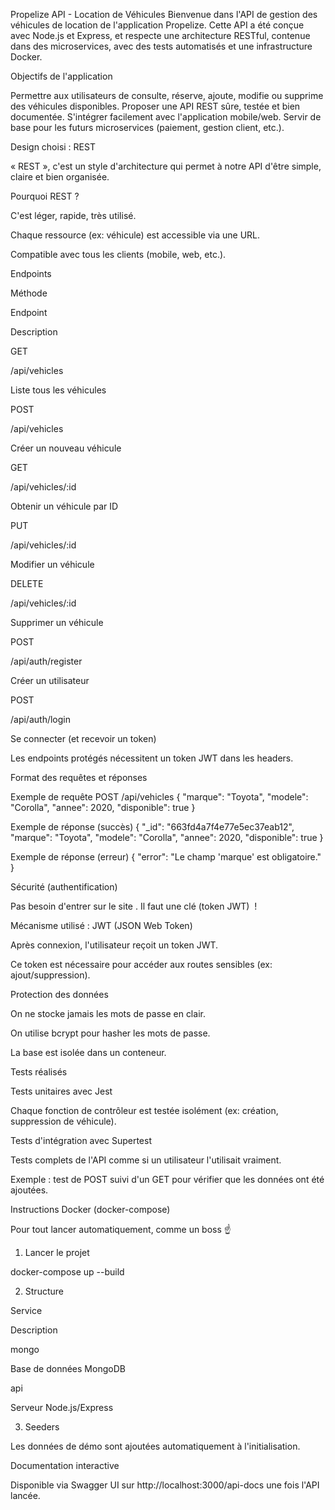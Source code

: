 Propelize API - Location de Véhicules 
Bienvenue dans l'API de gestion des véhicules de location de l'application Propelize.
Cette API a été conçue avec Node.js et Express, et respecte une architecture RESTful, contenue dans des microservices, avec des tests automatisés et une infrastructure Docker.

Objectifs de l'application

Permettre aux utilisateurs de consulte, réserve, ajoute, modifie ou supprime des véhicules disponibles.
Proposer une API REST sûre, testée et bien documentée.
S'intégrer facilement avec l'application mobile/web.
Servir de base pour les futurs microservices (paiement, gestion client, etc.).

Design choisi : REST

« REST », c'est un style d'architecture qui permet à notre API d'être simple, claire et bien organisée.

Pourquoi REST ?

C'est léger, rapide, très utilisé.

Chaque ressource (ex: véhicule) est accessible via une URL.

Compatible avec tous les clients (mobile, web, etc.).


Endpoints

Méthode

Endpoint

Description

GET

/api/vehicles

Liste tous les véhicules

POST

/api/vehicles

Créer un nouveau véhicule

GET

/api/vehicles/:id

Obtenir un véhicule par ID

PUT

/api/vehicles/:id

Modifier un véhicule

DELETE

/api/vehicles/:id

Supprimer un véhicule

POST

/api/auth/register

Créer un utilisateur

POST

/api/auth/login

Se connecter (et recevoir un token)

Les endpoints protégés nécessitent un token JWT dans les headers.



Format des requêtes et réponses

Exemple de requête POST /api/vehicles
{
  "marque": "Toyota",
  "modele": "Corolla",
  "annee": 2020,
  "disponible": true
}

Exemple de réponse (succès)
{
  "_id": "663fd4a7f4e77e5ec37eab12",
  "marque": "Toyota",
  "modele": "Corolla",
  "annee": 2020,
  "disponible": true
}

Exemple de réponse (erreur)
{
  "error": "Le champ 'marque' est obligatoire."
}

Sécurité (authentification)

Pas besoin d'entrer sur le site . Il faut une clé (token JWT)  !

Mécanisme utilisé : JWT (JSON Web Token)

Après connexion, l'utilisateur reçoit un token JWT.

Ce token est nécessaire pour accéder aux routes sensibles (ex: ajout/suppression).

Protection des données

On ne stocke jamais les mots de passe en clair.

On utilise bcrypt pour hasher les mots de passe.

La base est isolée dans un conteneur.

Tests réalisés

Tests unitaires avec Jest

Chaque fonction de contrôleur est testée isolément (ex: création, suppression de véhicule).

Tests d'intégration avec Supertest

Tests complets de l'API comme si un utilisateur l'utilisait vraiment.

Exemple : test de POST suivi d'un GET pour vérifier que les données ont été ajoutées.

Instructions Docker (docker-compose)

Pour tout lancer automatiquement, comme un boss ☝️

1. Lancer le projet

docker-compose up --build

2. Structure

Service

Description

mongo

Base de données MongoDB

api

Serveur Node.js/Express

3. Seeders

Les données de démo sont ajoutées automatiquement à l'initialisation.

 Documentation interactive

Disponible via Swagger UI sur http://localhost:3000/api-docs une fois l'API lancée.